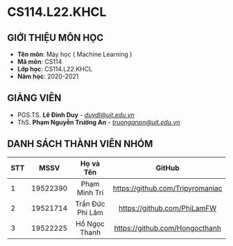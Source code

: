 # CS114.L22.KHCL

## GIỚI THIỆU MÔN HỌC
* **Tên môn**: Máy học ( Machine Learning )
* **Mã môn**: CS114
* **Lớp học**: CS114.L22.KHCL
* **Năm học**: 2020-2021

## GIẢNG VIÊN 
* PGS.TS. **Lê Đình Duy** - *duydl@uit.edu.vn*
* ThS. **Phạm Nguyễn Trường An** - *truonganpn@uit.edu.vn*

## DANH SÁCH THÀNH VIÊN NHÓM

| STT    | MSSV          | Họ và Tên              | GitHub                  |
| ------ |:-------------:|:----------------------:|:-------------------------:|
| 1      | 19522390      | Phạm Minh Trí          |https://github.com/Tripyromaniac|
| 2      | 19521714      | Trần Đức Phi Lâm       |https://github.com/PhiLamFW|
| 3      | 19522225      | Hồ Ngọc Thanh          |https://github.com/Hongocthanh|
